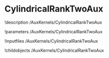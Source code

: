<!-- MOOSE Documentation Stub: Remove this when content is added. -->

# CylindricalRankTwoAux
!description /AuxKernels/CylindricalRankTwoAux

!parameters /AuxKernels/CylindricalRankTwoAux

!inputfiles /AuxKernels/CylindricalRankTwoAux

!childobjects /AuxKernels/CylindricalRankTwoAux
